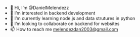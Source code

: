 - 👋 Hi, I’m @DanielMelendezz
- 👀 I’m interested in backend development
- 🌱 I’m currently learning node.js and data strutures in python
- 💞️ I’m looking to collaborate on backend for websites
- 📫 How to reach me melendezdan2003@gmail.com

<!---
DanielMelendezz/DanielMelendezz is a ✨ special ✨ repository because its `README.md` (this file) appears on your GitHub profile.
You can click the Preview link to take a look at your changes.
--->
